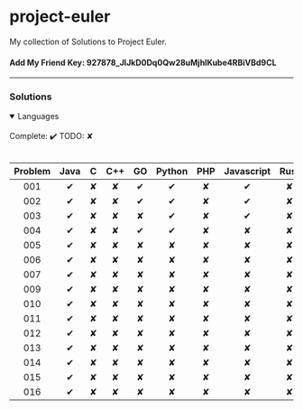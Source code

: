 # project-euler

My collection of Solutions to Project Euler.

#### Add My Friend Key: 927878_JlJkD0Dq0Qw28uMjhIKube4RBiVBd9CL

---

### Solutions
<details open>
 <br>
  Complete: ✔️ TODO: ✘
 <br><br>
<summary>Languages</summary>
  <table>
    <thead>
      <tr>
          <th aligin="center">Problem</th>
          <th aligin="center">Java</th>
          <th aligin="center">C</th>
          <th aligin="center">C++</th>
          <th aligin="center">GO</th>
          <th aligin="center">Python</th>
          <th aligin="center">PHP</th>
          <th aligin="center">Javascript</th>
          <th aligin="center">Rust</th>
          <th aligin="center">Ruby</th>
      </tr>
    </thead>
    <tbody>
      <tr>
        <td align="center">001</td>
        <td align="center">✔</td>
        <td align="center">✘</td>
        <td align="center">✘</td>
        <td align="center">✔</td>
        <td align="center">✔</td>
        <td align="center">✘</td>
        <td align="center">✔</td>
        <td align="center">✘</td>
       <td align="center">✘</td>
      </tr>
        <tr>
        <td align="center">002</td>
        <td align="center">✔</td>
        <td align="center">✘</td>
        <td align="center">✘</td>
        <td align="center">✔</td>
        <td align="center">✔</td>
        <td align="center">✘</td>
        <td align="center">✔</td>
        <td align="center">✘</td>
        <td align="center">✘</td>
      </tr
        <tr>
        <td align="center">003</td>
        <td align="center">✔</td>
        <td align="center">✘</td>
        <td align="center">✘</td>
        <td align="center">✘</td>
        <td align="center">✔</td>
        <td align="center">✘</td>
        <td align="center">✔</td>
        <td align="center">✘</td>
        <td align="center">✘</td>
      </tr>
        <tr>
        <td align="center">004</td>
        <td align="center">✔</td>
        <td align="center">✘</td>
        <td align="center">✘</td>
        <td align="center">✔</td>
        <td align="center">✔</td>
        <td align="center">✘</td>
        <td align="center">✘</td>
        <td align="center">✘</td>
        <td align="center">✘</td>
      </tr>
        <tr>
        <td align="center">005</td>
        <td align="center">✔</td>
        <td align="center">✘</td>
        <td align="center">✘</td>
        <td align="center">✘</td>
        <td align="center">✘</td>
        <td align="center">✘</td>
        <td align="center">✘</td>
        <td align="center">✘</td> 
        <td align="center">✘</td>
      </tr>
        <tr>
        <td align="center">006</td>
        <td align="center">✔</td>
        <td align="center">✘</td>
        <td align="center">✘</td>
        <td align="center">✘</td>
        <td align="center">✘</td>
        <td align="center">✘</td>
        <td align="center">✘</td>
        <td align="center">✘</td>
        <td align="center">✘</td>
      </tr>
        <tr>
        <td align="center">007</td>
        <td align="center">✔</td>
        <td align="center">✘</td>
        <td align="center">✘</td>
        <td align="center">✘</td>
        <td align="center">✘</td>
        <td align="center">✘</td>
        <td align="center">✘</td>
        <td align="center">✘</td>
        <td align="center">✘</td>
      </tr>
        <tr>
        <td align="center">009</td>
        <td align="center">✔</td>
        <td align="center">✘</td>
        <td align="center">✘</td>
        <td align="center">✘</td>
        <td align="center">✘</td>
        <td align="center">✘</td>
        <td align="center">✘</td>
        <td align="center">✘</td>
        <td align="center">✘</td>
      </tr>
        <tr>
        <td align="center">010</td>
        <td align="center">✔</td>
        <td align="center">✘</td>
        <td align="center">✘</td>
        <td align="center">✘</td>
        <td align="center">✘</td>
        <td align="center">✘</td>
        <td align="center">✘</td>
        <td align="center">✘</td>
        <td align="center">✘</td>
      </tr>
        <tr>
        <td align="center">011</td>
        <td align="center">✔</td>
        <td align="center">✘</td>
        <td align="center">✘</td>
        <td align="center">✘</td>
        <td align="center">✘</td>
        <td align="center">✘</td>
        <td align="center">✘</td>
        <td align="center">✘</td>
        <td align="center">✘</td>
      </tr>
        <tr>
        <td align="center">012</td>
        <td align="center">✔</td>
        <td align="center">✘</td>
        <td align="center">✘</td>
        <td align="center">✘</td>
        <td align="center">✘</td>
        <td align="center">✘</td>
        <td align="center">✘</td>
        <td align="center">✘</td>
        <td align="center">✘</td>
      </tr>
        <tr>
        <td align="center">013</td>
        <td align="center">✔</td>
        <td align="center">✘</td>
        <td align="center">✘</td>
        <td align="center">✘</td>
        <td align="center">✘</td>
        <td align="center">✘</td>
        <td align="center">✘</td>
        <td align="center">✘</td>
        <td align="center">✘</td>
      </tr>
        <tr>
        <td align="center">014</td>
        <td align="center">✔</td>
        <td align="center">✘</td>
        <td align="center">✘</td>
        <td align="center">✘</td>
        <td align="center">✘</td>
        <td align="center">✘</td>
        <td align="center">✘</td>
        <td align="center">✘</td>
        <td align="center">✘</td>
      </tr>
        <tr>
        <td align="center">015</td>
        <td align="center">✔</td>
        <td align="center">✘</td>
        <td align="center">✘</td>
        <td align="center">✘</td>
        <td align="center">✘</td>
        <td align="center">✘</td>
        <td align="center">✘</td>
        <td align="center">✘</td>
        <td align="center">✘</td>
      </tr>
        <tr>
        <td align="center">016</td>
        <td align="center">✔</td>
        <td align="center">✘</td>
        <td align="center">✘</td>
        <td align="center">✘</td>
        <td align="center">✘</td>
        <td align="center">✘</td>
        <td align="center">✘</td>
        <td align="center">✘</td>
        <td align="center">✘</td>
      </tr>
    </tbody>
  </table>

